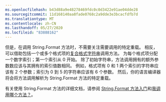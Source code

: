 ```yaml
---
ms.openlocfilehash: b43d88a9e48278469fdc0c0d3422e91ae04dde28
ms.sourcegitcommit: 11d168140aa8fade0768c2a9dde3e3bcacfdfb7d
ms.translationtype: MT
ms.contentlocale: zh-CN
ms.lasthandoff: 05/27/2020
ms.locfileid: "83888162"
---
```


但是，在调用 String.Format 方法时，不需要关注需要调用的特定重载。 相反，可以借助包括一个或多个格式项的[复合格式字符串](/dotnet/standard/base-types/composite-formatting)调用方法。 为每个格式项分配一个数字索引；第一个索引从 0 开始。 除了初始字符串，方法调用拥有的额外参数数应该与其拥有的索引值数相同。 例如，格式项有 0 和 1 两个索引的字符串应该有 2 个参数；索引为 0 到 5 的字符串应该有 6 个参数。 然后，你的语言编译器将会将方法调用解析为 String.Format 方法的特定重载。   
 
有关使用 String.Format 方法的详细文档，请参阅 [String.Format 方法入门](#Starting)和[我调用哪个方法？](#FTaskList)。    
